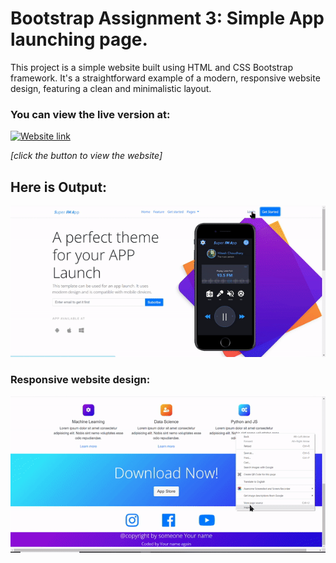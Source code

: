 # Bootstrap Assignment 3: Simple App launching page. 

This project is a simple website built using HTML and CSS Bootstrap framework. It's a straightforward example of a modern, responsive website design, featuring a clean and minimalistic layout.

### You can view the live version at: 
  
[![Website link](https://img.shields.io/badge/Website-Link-green)](https://applaunchpage-using-bootstrap.netlify.app/)

*[click the button to view the website]* 


## Here is Output:
    
![output](./output.gif)

### Responsive website design:
![output](./output1.gif)
